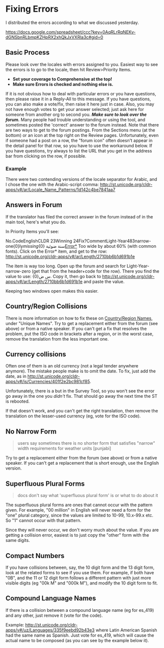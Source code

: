 # Fixing Errors

I distributed the errors according to what we discussed yesterday.

<https://docs.google.com/spreadsheet/ccc?key=0AqRLrRqNEKv-dGNSbnRLbmpKZHpRX2xhQkJxVXRla3c#gid=0>

## Basic Process

Please look over the locales with errors assigned to you. Easiest way to see the
errors is to go to the locale, then hit Review>Priority Items.

*   **Set your coverage to Comprehensive at the top!**
*   **Make sure Errors is checked and nothing else is.**

If it is not obvious how to deal with particular errors or you have questions,
then please raise it in a Reply-All to this message. If you have questions, you
can also make a vote/fix, then raise it here just in case. Also, you may not
have enough votes to get your answer selected; just ask here for someone from
another org to second you.
***Make sure to look over the forum.*** Many people had trouble understanding or
using the tool, and sometimes posted the 'correct' answer to the forum instead.
Note that there are two ways to get to the forum postings. From the Sections
menu (at the bottom) or an icon at the top right on the Review pages.
Unfortunately, even if someone had a post on a row, the "forum icon" often
doesn't appear in the detail panel for that row, so you have to use the
workaround below.
If you have questions, try always to list the URL that you get in the address
bar from clicking on the row, if possible.

### Example

There were two contending versions of the locale separator for Arabic, and I
chose the one with the Arabic-script comma:
<http://st.unicode.org/cldr-apps/v#/ar/Locale_Name_Patterns/1d142c4be7841aa7>

## Answers in Forum

If the translator has filed the correct answer in the forum instead of in the
main tool, here's what you do.

In Priority Items you'll see:

No.CodeEnglishCLDR 23Winning
24Fix?CommentLight-Year483narrow-one{0}ly*missing*{0} سنة
ضوئية[Error\*](http://st.unicode.org/cldr-apps/survey?_=ar&strid=9d601659b94d83e)<value
too wide> Too wide by about 60% (with common fonts).
Click on the Error\* item, and get to the row:
<http://st.unicode.org/cldr-apps/v#/ar/Length/2710bb6b1d691b1e>

The item is way too long. Open up the forum and search for
Light-Year-narrow-zero (get that from the header+code for the row). There you
find the value to use: {0}س ض. Copy it, then go back to
<http://st.unicode.org/cldr-apps/v#/ar/Length/2710bb6b1d691b1e> and paste the
value.

Keeping two windows open makes this easier.

## Country/Region Collisions

There is more information on how to fix these on [Country/Region
Names](../translation/displaynames/country-names.md), under "Unique Names". Try
to get a replacement either from the forum (see above) or from a native speaker.
If you can't get a fix that resolves the problem, put the ISO code in brackets
after a region, or in the worst case, remove the translation from the less
important one.

## Currency collisions

Often one of them is an old currency (not a legal tender anywhere anymore). The
mistake people make is to omit the date. To fix, just add the date, as in
<http://st.unicode.org/cldr-apps/v#/is/Currencies/401f2e2bc981cf85>.

Unfortunately, there is a but in the Survey Tool, so you won't see the error go
away in the one you *didn't* fix. That should go away the next time the ST is
rebooted.

If that doesn't work, and you can't get the right translation, then remove the
translation on the lesser-used currency (eg, vote for the ISO code).

## No Narrow Form

> users say sometimes there is no shorter form that satisfies "narrow" width
requirements for weather units \[punjabi\]

Try to get a replacement either from the forum (see above) or from a native
speaker. If you can't get a replacement that is short enough, use the English
version.

## Superfluous Plural Forms

>docs don't say what 'superfluous plural form' is or what to do about it

The superfluous plural forms are ones that cannot occur with the pattern given.
For example, "00 million" in English will never need a form for the "one" plural
category, since the values are limited to 10-99, 10.x-99.x etc. So "1" cannot
occur with that pattern.

Since they will never occur, we don't worry much about the value. If you are
getting a collision error, easiest is to just copy the "other" form with the
same digits.

## Compact Numbers

If you have collisions between, say, the 10 digit form and the 13 digit form,
look at the related forms to see if you use them. For example, if both have
"0B", and the 11 or 12 digit form follows a different pattern with just more
visible digits (eg "00k M" and "000k M"), and modify the 10 digit form to fit.

## Compound Language Names

If there is a collision between a compound language name (eg for es_419) and any
other, just remove it (vote for the code).

Example: <http://st.unicode.org/cldr-apps/v#/uz/Languages/335f9eebd92b43e3>
where Latin American Spanish had the same name as Spanish. Just vote for es_419,
which will cause the actual name to be composed (as you can see by the example
below it).
